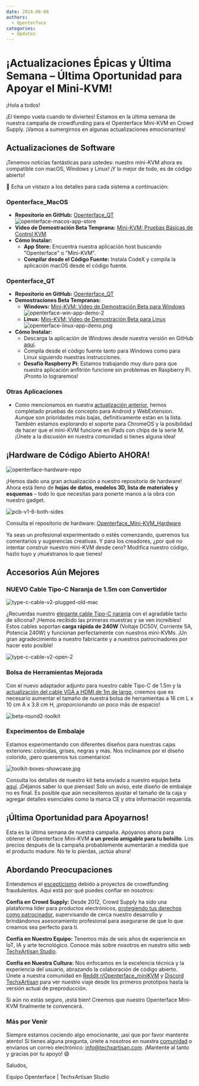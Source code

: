 ```yaml
---
date: 2024-06-08
authors:
  - Openterface
categories:
  - Updates
---
```


# ¡Actualizaciones Épicas y Última Semana – Última Oportunidad para Apoyar el Mini-KVM!

¡Hola a todos!

¡El tiempo vuela cuando te diviertes! Estamos en la última semana de nuestra campaña de crowdfunding para el Openterface Mini-KVM en Crowd Supply. ¡Vamos a sumergirnos en algunas actualizaciones emocionantes!

## Actualizaciones de Software

¡Tenemos noticias fantásticas para ustedes: nuestro mini-KVM ahora es compatible con macOS, Windows y Linux! ¡Y lo mejor de todo, es de código abierto!

🎉 Echa un vistazo a los detalles para cada sistema a continuación:

### Openterface_MacOS

  - **Repositorio en GitHub:** [Openterface_QT](https://github.com/TechxArtisanStudio/Openterface_QT)
  ![openterface-macos-app-store](https://www.crowdsupply.com/img/50cb/9cdf2fb2-d3e9-411c-a90e-9fb2e1ac50cb/openterface-macos-app-store-1_png_gallery-lg.jpg)
  - **Video de Demostración Beta Temprana:** [Mini-KVM: Pruebas Básicas de Control KVM](https://www.youtube.com/watch?v=m7OpUem0zqY)
  - **Cómo Instalar:**
    - **App Store:** Encuentra nuestra aplicación host buscando "Openterface" o "Mini-KVM".
    - **Compilar desde el Código Fuente:** Instala CodeX y compila la aplicación macOS desde el código fuente.

### Openterface_QT

  - **Repositorio en GitHub:** [Openterface_QT](https://github.com/TechxArtisanStudio/Openterface_QT)
  - **Demostraciones Beta Tempranas:**
    - **Windows:** [Mini-KVM: Video de Demostración Beta para Windows](https://www.youtube.com/watch?v=ERzpGtRvP2o&t=23s)
    ![openterface-win-app-demo-2](https://www.crowdsupply.com/img/d146/26c5df78-f942-4743-ad32-97659a89d146/openterface-win-app-demo-2-1_jpg_gallery-lg.jpg)
    - **Linux:** [Mini-KVM: Video de Demostración Beta para Linux](https://www.youtube.com/watch?v=_ScpI6TC0Pk)
    ![openterface-linux-app-demo.png](https://www.crowdsupply.com/img/61a9/58109b24-3d4e-4058-8377-9860631661a9/openterface-linux-app-demo_png_md-xl.jpg)
  - **Cómo Instalar:**
    - Descarga la aplicación de Windows desde nuestra versión en GitHub [aquí](https://github.com/TechxArtisanStudio/Openterface_QT/releases/tag/v0.0.1).
    - Compila desde el código fuente tanto para Windows como para Linux siguiendo nuestras instrucciones.
    - **Desafío Raspberry Pi:** Estamos trabajando muy duro para que nuestra aplicación anfitrión funcione sin problemas en Raspberry Pi. ¡Pronto lo lograremos!

### Otras Aplicaciones

  - Como mencionamos en nuestra [actualización anterior](/blog/from-development-to-your-hands--behind-the-scenes-/#openterface_android-and-openterface_webextension), hemos completado pruebas de concepto para Android y WebExtension. Aunque son prioridades más bajas, definitivamente están en la lista. También estamos explorando el soporte para ChromeOS y la posibilidad de hacer que el mini-KVM funcione en iPads con chips de la serie M. ¡Únete a la discusión en nuestra comunidad si tienes alguna idea!

## ¡Hardware de Código Abierto AHORA!

![openterface-hardware-repo](https://www.crowdsupply.com/img/e221/34b41a81-4f7e-48dc-a8e6-b133473be221/openterface-hardware-repo_png_md-xl.jpg)

¡Hemos dado una gran actualización a nuestro repositorio de hardware! Ahora está lleno de **hojas de datos, modelos 3D, lista de materiales y esquemas** – todo lo que necesitas para ponerte manos a la obra con nuestro gadget.

![pcb-v1-6-both-sides](https://www.crowdsupply.com/img/8090/691c6e65-aeb4-426b-8108-61313a228090/pcb-v1-6-both-sides_jpg_md-xl.jpg)

Consulta el repositorio de hardware: [Openterface_Mini-KVM_Hardware](https://github.com/TechxArtisanStudio/Openterface_Mini-KVM_Hardware)

Ya seas un profesional experimentado o estés comenzando, queremos tus comentarios y sugerencias creativas. Y para los creadores, ¿por qué no intentar construir nuestro mini-KVM desde cero? Modifica nuestro código, hazlo tuyo y ¡muéstranos lo que tienes!

## Accesorios Aún Mejores

### NUEVO Cable Tipo-C Naranja de 1.5m con Convertidor

![type-c-cable-v2-plugged-old-mac](https://www.crowdsupply.com/img/9871/2f6f967e-b9ea-4b48-b5dd-da135fb29871/type-c-cable-v2-plugged-old-mac_jpg_md-xl.jpg)

¿Recuerdas nuestro [elegante cable Tipo-C naranja](/blog/from-development-to-your-hands--behind-the-scenes-/#upgrading-toolkit-accessories) con el agradable tacto de silicona? ¡Hemos recibido las primeras muestras y se ven increíbles! Estos cables soportan **carga rápida de 240W** (Voltaje DC50V, Corriente 5A, Potencia 240W) y funcionan perfectamente con nuestros mini-KVMs. ¡Un gran agradecimiento a nuestro fabricante y a nuestros patrocinadores por hacer esto posible!

![type-c-cable-v2-open-2](https://www.crowdsupply.com/img/71b2/b37b66e3-7f2e-4c5e-bb45-8944ee2971b2/type-c-cable-v2-open-2_jpg_gallery-lg.jpg)


### Bolsa de Herramientas Mejorada

Con el nuevo adaptador adjunto para nuestro cable Tipo-C de 1.5m y la [actualización del cable VGA a HDMI de 1m de largo](/blog/-upgrade-on-vga-to-hdmi-cable-as-a-free-bonus-/), creemos que es necesario aumentar el tamaño de nuestra bolsa de herramientas a 16 cm L x 10 cm A x 3.8 cm H, ¡proporcionando un poco más de espacio!

![beta-round2-toolkit](https://www.crowdsupply.com/img/0f20/4aed395b-dbef-4670-b340-403ee8e30f20/beta-round2-toolkit_jpg_md-xl.jpg)

### Experimentos de Embalaje

Estamos experimentando con diferentes diseños para nuestras cajas exteriores: coloridas, grises, negras y más. Nos inclinamos por el diseño colorido, ¡pero queremos tus comentarios!

![toolkit-boxes-showcase.jpg](https://www.crowdsupply.com/img/b54b/a041e188-b6ea-4f49-a550-46bc9565b54b/toolkit-boxes-showcase_jpg_gallery-lg.jpg)

Consulta los detalles de nuestro kit beta enviado a nuestro equipo beta [aquí](https://www.reddit.com/r/Openterface_miniKVM/comments/1d40atr/tactical_reinforcements_round_2_are_on_their_way/). ¡Déjanos saber lo que piensas! Solo un aviso, este diseño de embalaje no es final. Es posible que aún necesitemos ajustar el tamaño de la caja y agregar detalles esenciales como la marca CE y otra información requerida.

## ¡Última Oportunidad para Apoyarnos!

Esta es la última semana de nuestra campaña. Apóyanos ahora para obtener el Openterface Mini-KVM **a un precio amigable para tu bolsillo**. Los precios después de la campaña probablemente aumentarán a medida que el producto madure. No te lo pierdas, ¡actúa ahora!

## Abordando Preocupaciones

Entendemos el [escepticismo](/blog/from-development-to-your-hands--behind-the-scenes-/#addressing-concerns) debido a proyectos de crowdfunding fraudulentos. Aquí está por qué puedes confiar en nosotros:

**Confía en Crowd Supply:** Desde 2012, Crowd Supply ha sido una plataforma líder para productos electrónicos, [protegiendo tus derechos como patrocinador](https://www.crowdsupply.com/guide/backer-protection), supervisando de cerca nuestro desarrollo y brindándonos asesoramiento profesional para asegurarse de que lo que creamos sea perfecto para ti.

**Confía en Nuestro Equipo:** Tenemos más de seis años de experiencia en IoT, IA y arte tecnológico. Conoce más sobre nosotros en nuestro sitio web [TechxArtisan Studio](https://techxartisan.com/en/).

**Confía en Nuestra Cultura:** Nos enfocamos en la excelencia técnica y la experiencia del usuario, abrazando la colaboración de código abierto. Únete a nuestra comunidad en [Reddit r/Openterface_miniKVM](/reddit) y [Discord TechxArtisan](/discord) para ver nuestro viaje desde los primeros prototipos hasta la versión actual de preproducción.

Si aún no estás seguro, ¡está bien! Creemos que nuestro Openterface Mini-KVM finalmente te convencerá.

### Más por Venir

Siempre estamos cociendo algo emocionante, ¡así que por favor mantente atento! Si tienes alguna pregunta, únete a nosotros en nuestra [comunidad](/community/) o envíanos un correo electrónico: info@techxartisan.com. ¡Mantente al tanto y gracias por tu apoyo! 😄

Saludos,

Equipo Openterface | TechxArtisan Studio
